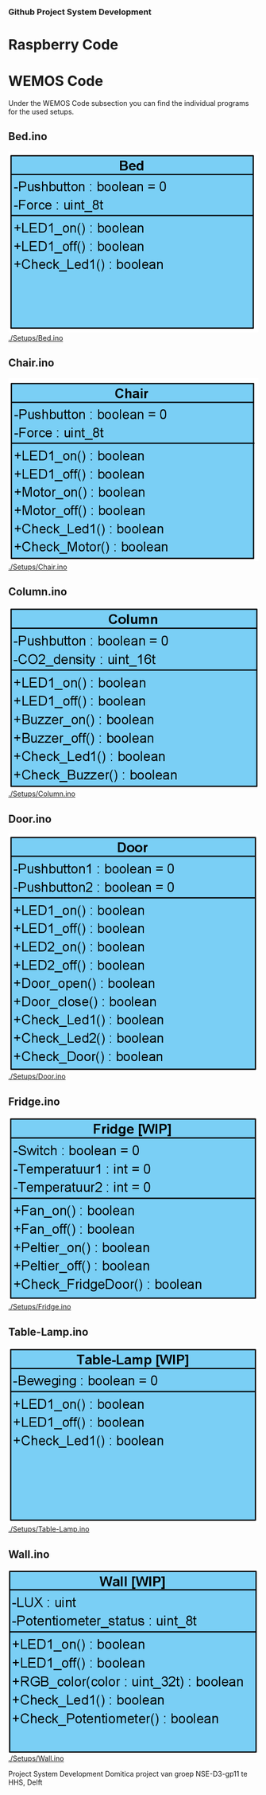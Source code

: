 ### Github Project System Development ###

# Raspberry Code

# WEMOS Code
Under the WEMOS Code subsection you can find the individual programs for the used setups. 

## Bed.ino
![Class Diagram](./Images/Bed.png)
[./Setups/Bed.ino](./Setups/Bed.ino)
## Chair.ino
![Class Diagram](./Images/Chair.png)
[./Setups/Chair.ino](./Setups/Chair.ino)
## Column.ino
![Class Diagram](./Images/Column.png)
[./Setups/Column.ino](./Setups/Column.ino)
## Door.ino
![Class Diagram](./Images/Door.png)
[./Setups/Door.ino](./Setups/Door.ino)
## Fridge.ino
![Class Diagram](./Images/Fridge.png)
[./Setups/Fridge.ino](./Setups/Fridge.ino)
## Table-Lamp.ino
![Class Diagram](./Images/Table-Lamp.png)
[./Setups/Table-Lamp.ino](./Setups/Table-Lamp.ino)
## Wall.ino
![Class Diagram](./Images/Wall.png)
[./Setups/Wall.ino](./Setups/Wall.ino)

Project System Development
	Domitica project van groep NSE-D3-gp11 te HHS, Delft
	

